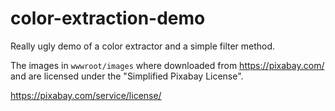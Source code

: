 # color-extraction-demo

Really ugly demo of a color extractor and a simple filter method.

The images in `wwwroot/images` where downloaded from https://pixabay.com/ and are licensed under the "Simplified Pixabay License".

https://pixabay.com/service/license/